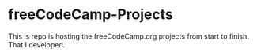 # freeCodeCamp-Projects

This is repo is hosting the freeCodeCamp.org projects from start to finish. That I developed. 
